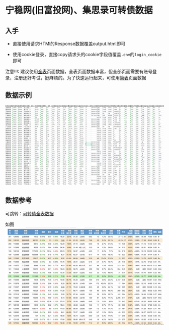 # 宁稳网(旧富投网)、集思录可转债数据

## 入手

- 直接使用请求HTMl的Response数据覆盖output.html即可

- 使用cookie登录，直接copy请求头的cookie字段值覆盖`.env`的`login_cookie`即可
 

注意!!!: 建议使用[全表](https://www.ninwin.cn/index.php?m=cb&a=cb_all&show_cb_only=Y&show_listed_only=Y)页面数据，全表页面数据丰富，但全部页面需要有账号登录，注册还好考试，挺麻烦的。为了快速运行起来，可使用[简表](https://www.ninwin.cn/index.php?m=cb&show_cb_only=Y&show_listed_only=Y)页面数据


## 数据示例
![screenshot2](./screenshots/screenshot2.jpg)
## 数据参考

可跳转：[可转债全表数据](https://www.ninwin.cn/index.php?m=cb&a=cb_all)

如图
![screenshot1](./screenshots/screenshot1.jpg)

